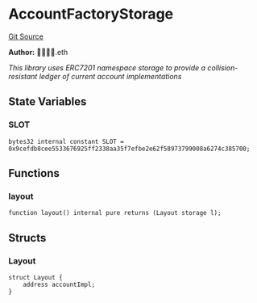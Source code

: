 # AccountFactoryStorage
[Git Source](https://github.com/0xStation/0xrails/blob/7b2d3363f0d5023623fd16114b60a38cf52ce246/src/cores/account/factory/AccountFactoryStorage.sol)

**Author:**
👦🏻👦🏻.eth

*This library uses ERC7201 namespace storage
to provide a collision-resistant ledger of current account implementations*


## State Variables
### SLOT

```solidity
bytes32 internal constant SLOT = 0x9cefdb8cee5533676925ff2338aa35f7efbe2e62f58973799008a6274c385700;
```


## Functions
### layout


```solidity
function layout() internal pure returns (Layout storage l);
```

## Structs
### Layout

```solidity
struct Layout {
    address accountImpl;
}
```

